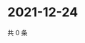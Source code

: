# 2021-12-24

共 0 条

<!-- BEGIN WEIBO -->
<!-- 最后更新时间 Fri Dec 24 2021 02:10:47 GMT+0800 (China Standard Time) -->

<!-- END WEIBO -->
